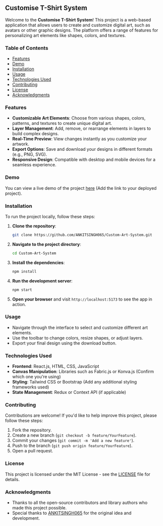 

## Customise T-Shirt System

Welcome to the **Customise T-Shirt System**! This project is a web-based application that allows users to create and customize digital art, such as avatars or other graphic designs. The platform offers a range of features for personalizing art elements like shapes, colors, and textures.

### Table of Contents

- [Features](#features)
- [Demo](#demo)
- [Installation](#installation)
- [Usage](#usage)
- [Technologies Used](#technologies-used)
- [Contributing](#contributing)
- [License](#license)
- [Acknowledgments](#acknowledgments)

### Features

- **Customizable Art Elements**: Choose from various shapes, colors, patterns, and textures to create unique digital art.
- **Layer Management**: Add, remove, or rearrange elements in layers to build complex designs.
- **Real-Time Preview**: View changes instantly as you customize your artwork.
- **Export Options**: Save and download your designs in different formats (e.g., PNG, SVG).
- **Responsive Design**: Compatible with desktop and mobile devices for a seamless experience.

### Demo

You can view a live demo of the project [here](#) (Add the link to your deployed project).

### Installation

To run the project locally, follow these steps:

1. **Clone the repository**:

   ```bash
   git clone https://github.com/ANKITSINGH065/Custom-Art-System.git
   ```

2. **Navigate to the project directory**:

   ```bash
   cd Custom-Art-System
   ```

3. **Install the dependencies**:

   ```bash
   npm install
   ```

4. **Run the development server**:

   ```bash
   npm start
   ```

5. **Open your browser** and visit `http://localhost:5173` to see the app in action.

### Usage

- Navigate through the interface to select and customize different art elements.
- Use the toolbar to change colors, resize shapes, or adjust layers.
- Export your final design using the download button.

### Technologies Used

- **Frontend**: React.js, HTML, CSS, JavaScript
- **Canvas Manipulation**: Libraries such as Fabric.js or Konva.js (Confirm which one you're using)
- **Styling**: Tailwind CSS or Bootstrap (Add any additional styling frameworks used)
- **State Management**: Redux or Context API (if applicable)

### Contributing

Contributions are welcome! If you'd like to help improve this project, please follow these steps:

1. Fork the repository.
2. Create a new branch (`git checkout -b feature/YourFeature`).
3. Commit your changes (`git commit -m 'Add a new feature'`).
4. Push to the branch (`git push origin feature/YourFeature`).
5. Open a pull request.

### License

This project is licensed under the MIT License - see the [LICENSE](LICENSE) file for details.

### Acknowledgments

- Thanks to all the open-source contributors and library authors who made this project possible.
- Special thanks to [ANKITSINGH065](https://github.com/ANKITSINGH065) for the original idea and development.

